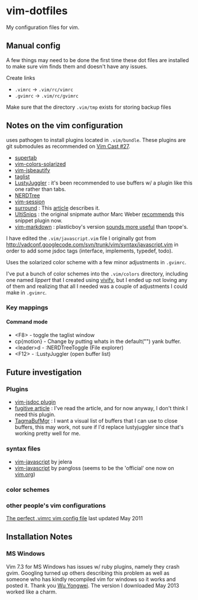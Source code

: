 vim-dotfiles
============

My configuration files for vim.

## Manual config ##

A few things may need to be done the first time these dot files
are installed to make sure vim finds them and doesn't have any issues.

Create links

- `.vimrc` -> `.vim/rc/vimrc`
- `.gvimrc` -> `.vim/rc/gvimrc`

Make sure that the directory `.vim/tmp` exists for storing backup files


## Notes on the vim configuration ##

uses pathogen to install plugins located in `.vim/bundle`.
These plugins are git submodules as recommended on [Vim Cast #27][submodules].

- [supertab][]
- [vim-colors-solarized][solarized]
- [vim-jsbeautify][jsbeautify]
- [taglist][]
- [LustyJuggler][lustyjuggler] : it's been recommended to use buffers w/ a plugin like this one rather than tabs.
- [NERDTree][]
- [vim-session][]
- [surround][] : This [article][surround-article] describes it.
- [UltiSnips][] : the original snipmate author Marc Weber [recommends][snipmate-ultisnips] this snippet plugin now.
- [vim-markdown][] : plasticboy's version [sounds more useful][stkoflw-md] than tpope's.

I have edited the `.vim/javascript.vim` file I originally got from
<http://vadconf.googlecode.com/svn/trunk/vim/syntax/javascript.vim>
in order to add some jsdoc tags (interface, implements, typedef, todo).

Uses the solarized color scheme with a few minor adjustments in `.gvimrc`.

I've put a bunch of color schemes into the `.vim/colors` directory, including one named *lippert* that I created using [vivify][], but I ended up not loving any of them and realizing that all I needed was a couple of adjustments I could make in `.gvimrc`.

### Key mappings ###

#### Command mode ####
- &lt;F8> - toggle the taglist window
- cp{motion} - Change by putting whats in the default("") yank buffer.
- &lt;leader>d - :NERDTreeToggle (File explorer)
- &lt;F12> - :LustyJuggler (open buffer list)

## Future investigation ##

### Plugins ###
- [vim-jsdoc plugin][vim-jsdoc]
- [fugitive article][fugitive] : I've read the article, and for now anyway, I don't think I need this plugin.
- [TagmaBufMgr][] : I want a visual list of buffers that I can use to close buffers, this may work, not sure if I'd replace lustyjuggler since that's working pretty well for me.

### syntax files ###
- [vim-javascript][js-syntax-j] by jelera
- [vim-javascript][js-syntax-pg] by pangloss
  (seems to be the 'official' one now on [vim.org][vimorg-4452])

### color schemes ###

### other people's vim configurations ###
[The perfect .vimrc vim config file][spf13] last updated May 2011


## Installation Notes ##

### MS Windows ###
Vim 7.3 for MS Windows has issues w/ ruby plugins, namely they crash gvim. Googling turned up others describing this problem as well as someone who has kindly recompiled vim for windows so it works and posted it. Thank you [Wu Yongwei](http://wyw.dcweb.cn/). The version I downloaded May 2013 worked like a charm.

[supertab]: <https://github.com/ervandew/supertab> "supertab plugin on github"
[solarized]: <https://github.com/altercation/vim-colors-solarized> "solarized plugin on github"
[jsbeautify]: <https://github.com/maksimr/vim-jsbeautify> "vim-jsbeautify plugin on github"
[vim-jsdoc]: <https://github.com/heavenshell/vim-jsdoc> "vim-jsdoc plugin on github"
[fugitive]: <http://vimcasts.org/blog/2011/05/the-fugitive-series/> "article on vim fugitive plugin"
[vim-markdown]: <https://github.com/plasticboy/vim-markdown> "vim-markdown plugin by plasticboy on github"
[stkoflw-md]: <http://stackoverflow.com/questions/10964681/enabling-markdown-highlighting-in-vim> "stackoverflow question on vim-markdown"
[js-syntax-j]: <https://github.com/jelera/vim-javascript-syntax> "jelera's javascript syntax file on github"
[js-syntax-pg]: <https://github.com/pangloss> "pangloss's javascript syntax file on github"
[vimorg-4452]: <http://www.vim.org/scripts/script.php?script_id=4452> "vim.org javascript syntax file"
[vim-session]: <https://github.com/xolox/vim-session> "vim-session on github"
[taglist]: <http://vim-taglist.sourceforge.net/> "tag-list plugin on sourceforge"
[lustyjuggler]: <https://github.com/vim-scripts/LustyJuggler> "lustyjuggler plugin on github"
[vivify]: <http://bytefluent.com/vivify/> "web tool to create vim color schemes"
[spf13]: <http://spf13.com/post/perfect-vimrc-vim-config-file> "Article on Steve Francia's blog about his vimrc"
[NERDTree]: <https://github.com/scrooloose/nerdtree> "NERDTree plugin on github"
[surround]: <https://github.com/tpope/vim-surround> "surround plugin on github"
[surround-article]: <http://www.catonmat.net/blog/vim-plugins-surround-vim/> "Peteris Krumins' blog article on the surround plugin"
[UltiSnips]: <https://github.com/SirVer/ultisnips> "Ultisnips plugin mirror on github"
[snipmate-ultisnips]: <https://groups.google.com/forum/?fromgroups#!topic/vim_use/1-JNVqgNr5s> "Marc Weber comments on moving to Ultisnips"
[TagmaBufMgr]: <https://github.com/LStinson/TagmaBufMgr> "TagmaBufMgr plugin on github"
[submodules]: <http://vimcasts.org/episodes/synchronizing-plugins-with-git-submodules-and-pathogen/> "Synchronizing plugins with git submodules and pathogen"

